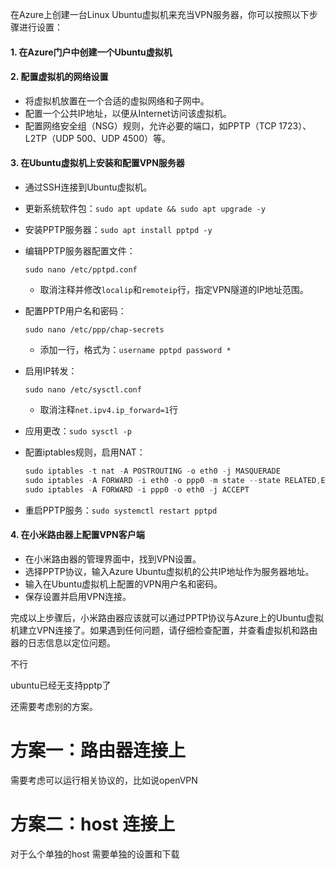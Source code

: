 在Azure上创建一台Linux Ubuntu虚拟机来充当VPN服务器，你可以按照以下步骤进行设置：

#### 1. 在Azure门户中创建一个Ubuntu虚拟机

#### 2. 配置虚拟机的网络设置

- 将虚拟机放置在一个合适的虚拟网络和子网中。
- 配置一个公共IP地址，以便从Internet访问该虚拟机。
- 配置网络安全组（NSG）规则，允许必要的端口，如PPTP（TCP 1723）、L2TP（UDP 500、UDP 4500）等。

#### 3. 在Ubuntu虚拟机上安装和配置VPN服务器

- 通过SSH连接到Ubuntu虚拟机。

- 更新系统软件包：`sudo apt update && sudo apt upgrade -y`

- 安装PPTP服务器：`sudo apt install pptpd -y`

- 编辑PPTP服务器配置文件：

  ```
  sudo nano /etc/pptpd.conf
  ```

  - 取消注释并修改`localip`和`remoteip`行，指定VPN隧道的IP地址范围。

- 配置PPTP用户名和密码：

  ```
  sudo nano /etc/ppp/chap-secrets
  ```

  - 添加一行，格式为：`username pptpd password *`

- 启用IP转发：

  ```
  sudo nano /etc/sysctl.conf
  ```

  - 取消注释`net.ipv4.ip_forward=1`行

- 应用更改：`sudo sysctl -p`

- 配置iptables规则，启用NAT：

  ```javascript
  sudo iptables -t nat -A POSTROUTING -o eth0 -j MASQUERADE
  sudo iptables -A FORWARD -i eth0 -o ppp0 -m state --state RELATED,ESTABLISHED -j ACCEPT
  sudo iptables -A FORWARD -i ppp0 -o eth0 -j ACCEPT
  ```

- 重启PPTP服务：`sudo systemctl restart pptpd`

#### 4. 在小米路由器上配置VPN客户端

- 在小米路由器的管理界面中，找到VPN设置。
- 选择PPTP协议，输入Azure Ubuntu虚拟机的公共IP地址作为服务器地址。
- 输入在Ubuntu虚拟机上配置的VPN用户名和密码。
- 保存设置并启用VPN连接。

完成以上步骤后，小米路由器应该就可以通过PPTP协议与Azure上的Ubuntu虚拟机建立VPN连接了。如果遇到任何问题，请仔细检查配置，并查看虚拟机和路由器的日志信息以定位问题。

不行

ubuntu已经无支持pptp了

还需要考虑别的方案。

# 方案一：路由器连接上

需要考虑可以运行相关协议的，比如说openVPN



# 方案二：host 连接上

对于么个单独的host 需要单独的设置和下载
